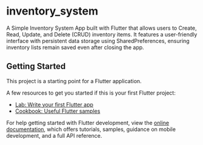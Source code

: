 # inventory_system

A Simple Inventory System App built with Flutter that allows users to Create, Read, Update, and Delete (CRUD) inventory items. It features a user-friendly interface with persistent data storage using SharedPreferences, ensuring inventory lists remain saved even after closing the app.

## Getting Started

This project is a starting point for a Flutter application.

A few resources to get you started if this is your first Flutter project:

- [Lab: Write your first Flutter app](https://docs.flutter.dev/get-started/codelab)
- [Cookbook: Useful Flutter samples](https://docs.flutter.dev/cookbook)

For help getting started with Flutter development, view the
[online documentation](https://docs.flutter.dev/), which offers tutorials,
samples, guidance on mobile development, and a full API reference.
